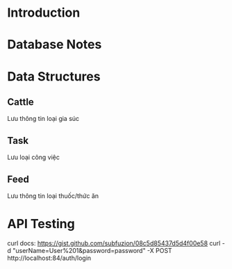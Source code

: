 ﻿
# Introduction

# Database Notes

# Data Structures

## Cattle
Lưu thông tin loại gia súc

## Task
Lưu loại công việc

## Feed
Lưu thông tin loại thuốc/thức ăn

# API Testing

curl docs: https://gist.github.com/subfuzion/08c5d85437d5d4f00e58
curl -d "userName=User%201&password=password" -X POST http://localhost:84/auth/login

